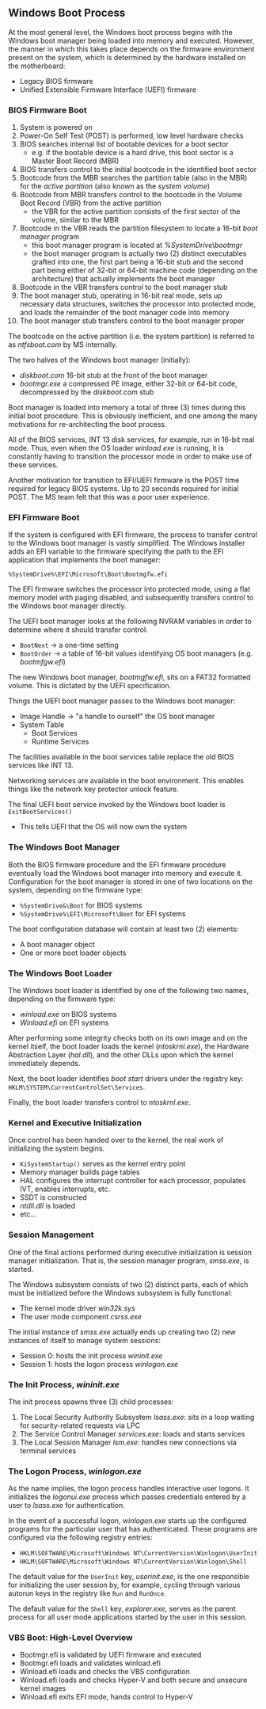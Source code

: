 ## Windows Boot Process

At the most general level, the Windows boot process begins with the Windows boot manager being loaded into memory and executed. However, the manner in which this takes place depends on the firmware environment present on the system, which is determined by the hardware installed on the motherboard:

- Legacy BIOS firmware
- Unified Extensible Firmware Interface (UEFI) firmware

### BIOS Firmware Boot

1. System is powered on
2. Power-On Self Test (POST) is performed, low level hardware checks
3. BIOS searches internal list of bootable devices for a boot sector
    - e.g. if the bootable device is a hard drive, this boot sector is a Master Boot Record (MBR)
4. BIOS transfers control to the initial bootcode in the identified boot sector
5. Bootcode from the MBR searches the partition table (also in the MBR) for the _active partition_ (also known as the _system volume_)
6. Bootcode from MBR transfers control to the bootcode in the Volume Boot Record (VBR) from the active partition
    - the VBR for the active partition consists of the first sector of the volume, similar to the MBR
7. Bootcode in the VBR reads the partition filesystem to locate a 16-bit _boot manager_ program
    - this boot manager program is located at _\%SystemDrive\bootmgr_
    - the boot manager program is actually two (2) distinct executables grafted into one, the first part being a 16-bit stub and the second part being either of 32-bit or 64-bit machine code (depending on the architecture) that actually implements the boot manager
8. Bootcode in the VBR transfers control to the boot manager stub
9. The boot manager stub, operating in 16-bit real mode, sets up necessary data structures, switches the processor into protected mode, and loads the remainder of the boot manager code into memory
10. The boot manager stub transfers control to the boot manager proper

The bootcode on the active partition (i.e. the system partition) is referred to as _ntfsboot.com_ by MS internally.

The two halves of the Windows boot manager (initially):

- _diskboot.com_ 16-bit stub at the front of the boot manager
- _bootmgr.exe_ a compressed PE image, either 32-bit or 64-bit code, decompressed by the _diskboot.com_ stub

Boot manager is loaded into memory a total of three (3) times during this initial boot procedure. This is obviously inefficient, and one among the many motivations for re-architecting the boot process.

All of the BIOS services, INT 13 disk services, for example, run in 16-bit real mode. Thus, even when the OS loader _winload.exe_ is running, it is constantly having to transition the processor mode in order to make use of these services. 

Another motivation for transition to EFI/UEFI firmware is the POST time required for legacy BIOS systems. Up to 20 seconds required for initial POST. The MS team felt that this was a poor user experience.

### EFI Firmware Boot

If the system is configured with EFI firmware, the process to transfer control to the Windows boot manager is vastly simplified. The Windows installer adds an EFI variable to the firmware specifying the path to the EFI application that implements the boot manager:

```
%SystemDrive%\EFI\Microsoft\Boot\Bootmgfw.efi
```

The EFI firmware switches the processor into protected mode, using a flat memory model with paging disabled, and subsequently transfers control to the Windows boot manager directly.

The UEFI boot manager looks at the following NVRAM variables in order to determine where it should transfer control:

- `BootNext` -> a one-time setting
- `BootOrder` -> a table of 16-bit values identifying OS boot managers (e.g. _bootmfgw.efi_)

The new Windows boot manager, _bootmgfw.efi_, sits on a FAT32 formatted volume. This is dictated by the UEFI specification.

Things the UEFI boot manager passes to the Windows boot manager:
- Image Handle -> "a handle to ourself" the OS boot manager
- System Table
    - Boot Services
    - Runtime Services

The facilities available in the boot services table replace the old BIOS services like INT 13. 

Networking services are available in the boot environment. This enables things like the network key protector unlock feature. 

The final UEFI boot service invoked by the Windows boot loader is `ExitBootServices()`
- This tells UEFI that the OS will now own the system

### The Windows Boot Manager

Both the BIOS firmware procedure and the EFI firmware procedure eventually load the Windows boot manager into memory and execute it. Configuration for the boot manager is stored in one of two locations on the system, depending on the firmware type:

- `%SystemDrive&\Boot` for BIOS systems
- `%SystemDrive%\EFI\Microsoft\Boot` for EFI systems

The boot configuration database will contain at least two (2) elements:

- A boot manager object
- One or more boot loader objects

### The Windows Boot Loader

The Windows boot loader is identified by one of the following two names, depending on the firmware type:

- _winload.exe_ on BIOS systems
- _Winload.efi_ on EFI systems

After performing some integrity checks both on its own image and on the kernel itself, the boot loader loads the kernel (_ntoskrnl.exe_), the Hardware Abstraction Layer (_hal.dll_), and the other DLLs upon which the kernel immediately depends.

Next, the boot loader identifies _boot start_ drivers under the registry key: `HKLM\SYSTEM\CurrentControlSet\Services`.

Finally, the boot loader transfers control to _ntoskrnl.exe_.

### Kernel and Executive Initialization

Once control has been handed over to the kernel, the real work of initializing the system begins.

- `KiSystemStartup()` serves as the kernel entry point
- Memory manager builds page tables
- HAL configures the interrupt controller for each processor, populates IVT, enables interrupts, etc.
- SSDT is constructed
- _ntdll.dll_ is loaded
- etc...

### Session Management

One of the final actions performed during executive initialization is session manager initialization. That is, the session manager program, _smss.exe_, is started.

The Windows subsystem consists of two (2) distinct parts, each of which must be initialized before the Windows subsystem is fully functional:

- The kernel mode driver _win32k.sys_
- The user mode component _csrss.exe_

The initial instance of _smss.exe_ actually ends up creating two (2) new instances of itself to manage system sessions:

- Session 0: hosts the init process _wininit.exe_
- Session 1: hosts the logon process _winlogon.exe_

### The Init Process, _wininit.exe_

The init process spawns three (3) child processes:

1. The Local Security Authority Subsystem _lsass.exe_: sits in a loop waiting for security-related requests via LPC
2. The Service Control Manager _services.exe_: loads and starts services
3. The Local Session Manager _lsm.exe_: handles new connections via terminal services

### The Logon Process, _winlogon.exe_

As the name implies, the logon process handles interactive user logons. It initializes the _logonui.exe_ process which passes credentials entered by a user to _lsass.exe_ for authentication.

In the event of a successful logon, _winlogon.exe_ starts up the configured programs for the particular user that has authenticated. These programs are configured via the following registry entries:

- `HKLM\SOFTWARE\Microsoft\Windows NT\CurrentVersion\Winlogon\UserInit`
- `HKLM\SOFTWARE\Microsoft\Windows NT\CurrentVersion\Winlogon\Shell`

The default value for the `UserInit` key, _userinit.exe_, is the one responsible for initializing the user session by, for example, cycling through various autorun keys in the registry like `Run` and `RunOnce`.

The default value for the `Shell` key, _explorer.exe_, serves as the parent process for all user mode applications started by the user in this session.

### VBS Boot: High-Level Overview

- Bootmgr.efi is validated by UEFI firmware and executed 
- Bootmgr.efi loads and validates winload.efi 
- Winload.efi loads and checks the VBS configuration
- Winload.efi loads and checks Hyper-V and both secure and unsecure kernel images
- Winload.efi exits EFI mode, hands control to Hyper-V